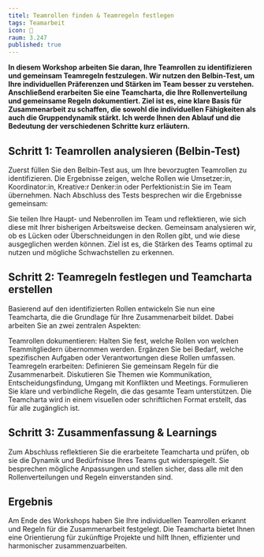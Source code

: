 ```yaml
---
titel: Teamrollen finden & Teamregeln festlegen
tags: Teamarbeit
icon: 🎯
raum: 3.247
published: true
---
```



**In diesem Workshop arbeiten Sie daran, Ihre Teamrollen zu identifizieren und gemeinsam Teamregeln festzulegen. Wir nutzen den Belbin-Test, um Ihre individuellen Präferenzen und Stärken im Team besser zu verstehen. Anschließend erarbeiten Sie eine Teamcharta, die Ihre Rollenverteilung und gemeinsame Regeln dokumentiert. Ziel ist es, eine klare Basis für Zusammenarbeit zu schaffen, die sowohl die individuellen Fähigkeiten als auch die Gruppendynamik stärkt. Ich werde Ihnen den Ablauf und die Bedeutung der verschiedenen Schritte kurz erläutern.**



<div class="is-medium">

## Schritt 1: Teamrollen analysieren (Belbin-Test)

Zuerst füllen Sie den Belbin-Test aus, um Ihre bevorzugten Teamrollen zu identifizieren. Die Ergebnisse zeigen, welche Rollen wie Umsetzer:in, Koordinator:in, Kreative:r Denker:in oder Perfektionist:in Sie im Team übernehmen. Nach Abschluss des Tests besprechen wir die Ergebnisse gemeinsam:

Sie teilen Ihre Haupt- und Nebenrollen im Team und reflektieren, wie sich diese mit Ihrer bisherigen Arbeitsweise decken.
Gemeinsam analysieren wir, ob es Lücken oder Überschneidungen in den Rollen gibt, und wie diese ausgeglichen werden können. Ziel ist es, die Stärken des Teams optimal zu nutzen und mögliche Schwachstellen zu erkennen.


## Schritt 2: Teamregeln festlegen und Teamcharta erstellen

Basierend auf den identifizierten Rollen entwickeln Sie nun eine Teamcharta, die die Grundlage für Ihre Zusammenarbeit bildet. Dabei arbeiten Sie an zwei zentralen Aspekten:

Teamrollen dokumentieren: Halten Sie fest, welche Rollen von welchen Teammitgliedern übernommen werden. Ergänzen Sie bei Bedarf, welche spezifischen Aufgaben oder Verantwortungen diese Rollen umfassen.
Teamregeln erarbeiten: Definieren Sie gemeinsam Regeln für die Zusammenarbeit. Diskutieren Sie Themen wie Kommunikation, Entscheidungsfindung, Umgang mit Konflikten und Meetings. Formulieren Sie klare und verbindliche Regeln, die das gesamte Team unterstützen.
Die Teamcharta wird in einem visuellen oder schriftlichen Format erstellt, das für alle zugänglich ist.


## Schritt 3: Zusammenfassung & Learnings

Zum Abschluss reflektieren Sie die erarbeitete Teamcharta und prüfen, ob sie die Dynamik und Bedürfnisse Ihres Teams gut widerspiegelt. Sie besprechen mögliche Anpassungen und stellen sicher, dass alle mit den Rollenverteilungen und Regeln einverstanden sind. 


## Ergebnis

Am Ende des Workshops haben Sie Ihre individuellen Teamrollen erkannt und Regeln für die Zusammenarbeit festgelegt. Die Teamcharta bietet Ihnen eine Orientierung für zukünftige Projekte und hilft Ihnen, effizienter und harmonischer zusammenzuarbeiten.

</div>
